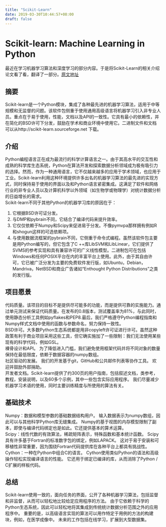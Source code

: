 ```yaml
---
title: "Scikit-Learn"
date: 2019-03-30T10:44:57+08:00
draft: false
---
```


# Scikit-learn: Machine Learning in Python
最近在学习机器学习算法和深度学习的部分内容。于是将Scikit-Learn的相关介绍论文看了看，翻译了一部分。[原文地址](http://www.jmlr.org/papers/v12/pedregosa11a.html)


## 摘要
Scikit-learn是一个Python模块，集成了各种最先进的机器学习算法，适用于中等规模和无监督的问题。该软件包侧重于使用通用高级语言将机器学习引入非专业人员。重点在于易于使用，性能，文档以及API的一致性。它具有最小的依赖性，并在简化的BSD许可下分发，鼓励在学术和商业环境中使用它。二进制文件和文档可以从http://scikit-learn.sourceforge.net 下载。

## 介绍
Python编程语言正在成为最流行的科学计算语言之一。由于其高水平的交互性和成熟的科学库生态系统，Python在算法开发和探索数据分析领域成为极有吸引力的选择。然而，作为一种通用语言，它不仅越来越多的应用于学术领域，也应用于工业。Scikit-learn利用这种环境提供许多出名的机器学习算法的最先进的实现方式，同时保持易于使用的界面以及和Python语言紧密集成。这满足了软件和网络行业的非专业人员以及计算机科学以外领域（如生物学或物理学）对统计数据分析的日益增长的需求。<br>
Scikit-learn不同于其他Python的机器学习库的原因在于：

1. 它根据BSD许可证分发。
2. 与DMP和pybrain不同，它结合了编译代码来提升效率。
3. 它仅仅依赖于Numpy和Scipy来促进易于分发。不像pymvpa那样拥有例如R和shogun这样的可选依赖项。
4. 与使用数据流框架的pybrain不同，它侧重于命令式编程。虽然该软件包主要是用Python编写的，但它包含了C ++库LibSVM和LibLinear，它们提供了SVMS的参考实现和具有兼容许可的广义线性模型。二进制包可在包括Windows和任何POSIX平台在内的丰富平台上使用。此外，由于其自由许可，它已被广泛分发为主要的免费软件发行版，如Ubuntu，Debian，Mandriva，NetBSD和商业广告诸如“Enthought Python Distributions”之类的发行版。

## 项目愿景
代码质量。该项目的目标不是提供尽可能多的功能，而是提供可靠的实施能力。通过单元测试来保证代码质量。在发布的0.8版本，测试覆盖率为81%，与此同时，使用静态分析工具例如pyflakes和PEP8.最后，我们严格遵守Python编程指南和Numpy样式文档中使用的函数与参数命名，努力保持一致性。<br>
BSD许可。大多数Python生态系统都是用非copyleft许可证进行许可。虽然这种政策有利于商业项目采用这些工具，但它确实施加了一些限制：我们无法使用某些现有的科学代码，例如GSL。<br>
裸骨设计和API。 为了降低进入门槛，我们避免使用框架代码并将不同对象的数量保持在最低限度，依赖于数据容器的numpy数组。<br>
社区驱动的发展。 我们的开发基于git，GitHub和公共邮件列表等协作工具。 欢迎并鼓励外部捐助。<br>
开发者文档。Scikit-learn提供了约300页的用户指南，包括叙述文档，类参考，教程，安装说明，以及60多个示例，其中一些包含实际应用程序。 我们尽量减少机器学习术语的使用，同时主要训练精度与所使用的算法有关。

## 基础技术
Numpy：数据和模型参数的基础数据结构用户。 输入数据表示为numpy数组，因此可以与其他科学Python库无缝集成。 Numpy的基于视图的内存模型限制了副本，即使与编译代码绑定也是如此。它还提供基本的算术运算。<br>
Scipy：线性代数的有效算法，稀疏矩阵表示，特殊函数和基本统计函数。 Scipy具有许多基于Fortran的标准数字包的绑定，例如LAPACK。 这对于易于安装和可移植性非常重要，因为围绕Fortran代码提供库在各种平台上都具有挑战性。<br>
Cython：一种在Python中组合C的语言。 Cython使用类似Python的语法和高级操作轻松实现编译语言的性能。 它还用于绑定已编译的库，从而消除了Python / C扩展的样板代码。

## 总结
Scikit-learn使用一致的，面向任务的界面，公开了各种机器学习算法，包括监督和非监督，从而可以轻松地比较给定应用程序的方法。 由于它依赖于科学的Python生态系统，因此可以轻松地将其集成到传统统计数据分析范围之外的应用程序中。 重要的是，以高级语言实现的算法可以用作特定于用例的方法的构建块，例如，在医学成像中。 未来的工作包括在线学习，扩展到大型数据集。